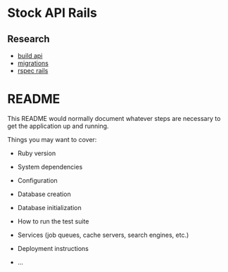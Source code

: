 # Stock API Rails

## Research
* [build api](https://www.digitalocean.com/community/tutorials/build-a-restful-json-api-with-rails-5-part-one)
* [migrations](https://stackify.com/rails-migration-a-complete-guide/)
* [rspec rails](https://github.com/rspec/rspec-rails)


# README

This README would normally document whatever steps are necessary to get the
application up and running.

Things you may want to cover:

* Ruby version

* System dependencies

* Configuration

* Database creation

* Database initialization

* How to run the test suite

* Services (job queues, cache servers, search engines, etc.)

* Deployment instructions

* ...
